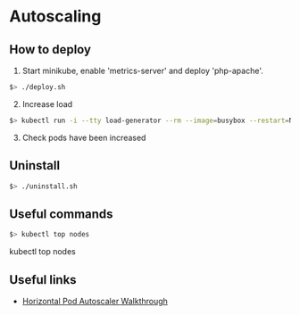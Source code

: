 # Autoscaling

## How to deploy

1. Start minikube, enable 'metrics-server' and deploy 'php-apache'.

```sh
$> ./deploy.sh
```

2. Increase load

```sh
$> kubectl run -i --tty load-generator --rm --image=busybox --restart=Never -- /bin/sh -c "while sleep 0.01; do wget -q -O- http://php-apache; done"
```

3. Check pods have been increased

## Uninstall

```sh
$> ./uninstall.sh
```

## Useful commands

```sh
$> kubectl top nodes
```
kubectl top nodes

## Useful links

- [Horizontal Pod Autoscaler Walkthrough](https://kubernetes.io/docs/tasks/run-application/horizontal-pod-autoscale-walkthrough/)